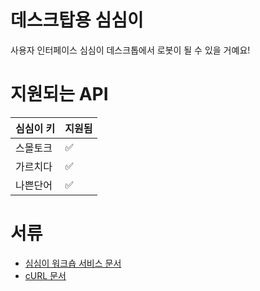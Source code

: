 # 데스크탑용 심심이
사용자 인터페이스 심심이 데스크톱에서 로봇이 될 수 있을 거예요!
# 지원되는 API
| 심심이 키 | 지원됨          |
| ------- | ------------------ |
| 스몰토크   | :white_check_mark: |
| 가르치다   | :white_check_mark:                |
| 나쁜단어   | :white_check_mark: |
# 서류
- [심심이 워크숍 서비스 문서](https://workshop.simsimi.com/en/document)
- [cURL 문서](https://curl.se/libcurl/c/libcurl.html)
